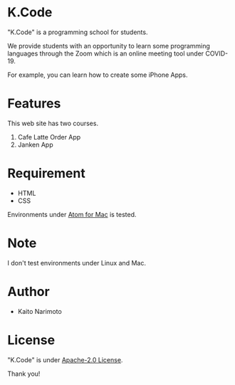 # K.Code
"K.Code" is a programming school for students.

We provide students with an opportunity to learn some programming languages through the Zoom which is an online meeting tool under COVID-19.

For example, you can learn how to create some iPhone Apps.
 
 
# Features
 
This web site has two courses.

1. Cafe Latte Order App
2. Janken App
 
# Requirement
 
* HTML
* CSS
 
Environments under [Atom for Mac](https://atom.io/) is tested.

 
# Note
 
I don't test environments under Linux and Mac.
 
# Author
 
* Kaito Narimoto
 
# License
 
"K.Code" is under [Apache-2.0 License](https://en.wikipedia.org/wiki/Apache_License).
 
Thank you!
